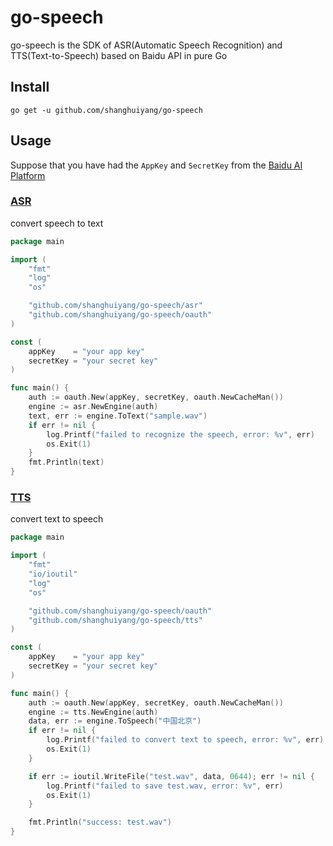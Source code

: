 # go-speech
go-speech is the SDK of ASR(Automatic Speech Recognition) and TTS(Text-to-Speech) based on Baidu API in pure Go

## Install
```shell
go get -u github.com/shanghuiyang/go-speech
```

## Usage
Suppose that you have had the `AppKey` and `SecretKey` from the [Baidu AI Platform](https://ai.baidu.com)

### [ASR](/example/asr)
convert speech to text
```go
package main

import (
	"fmt"
	"log"
	"os"

	"github.com/shanghuiyang/go-speech/asr"
	"github.com/shanghuiyang/go-speech/oauth"
)

const (
	appKey    = "your app key"
	secretKey = "your secret key"
)

func main() {
	auth := oauth.New(appKey, secretKey, oauth.NewCacheMan())
	engine := asr.NewEngine(auth)
	text, err := engine.ToText("sample.wav")
	if err != nil {
		log.Printf("failed to recognize the speech, error: %v", err)
		os.Exit(1)
	}
	fmt.Println(text)
}
```

### [TTS](/example/tts)
convert text to speech
```go
package main

import (
	"fmt"
	"io/ioutil"
	"log"
	"os"

	"github.com/shanghuiyang/go-speech/oauth"
	"github.com/shanghuiyang/go-speech/tts"
)

const (
	appKey    = "your app key"
	secretKey = "your secret key"
)

func main() {
	auth := oauth.New(appKey, secretKey, oauth.NewCacheMan())
	engine := tts.NewEngine(auth)
	data, err := engine.ToSpeech("中国北京")
	if err != nil {
		log.Printf("failed to convert text to speech, error: %v", err)
		os.Exit(1)
	}

	if err := ioutil.WriteFile("test.wav", data, 0644); err != nil {
		log.Printf("failed to save test.wav, error: %v", err)
		os.Exit(1)
	}

	fmt.Println("success: test.wav")
}

```